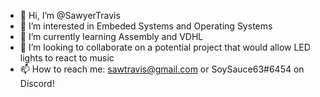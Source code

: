 - 👋 Hi, I’m @SawyerTravis
- 👀 I’m interested in Embeded Systems and Operating Systems
- 🌱 I’m currently learning Assembly and VDHL
- 💞️ I’m looking to collaborate on a potential project that would allow LED lights to react to music
- 📫 How to reach me: sawtravis@gmail.com or SoySauce63#6454 on Discord!

<!---
SawyerTravis/SawyerTravis is a ✨ special ✨ repository because its `README.md` (this file) appears on your GitHub profile.
You can click the Preview link to take a look at your changes.
--->
